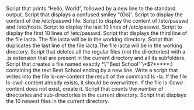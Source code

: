 Script that prints “Hello, World”, followed by a new line to the standard output.
Script that displays a confused smiley "(Ôo)'.
Script to display the content of the /etc/passwd file.
Script to display the content of /etc/passwd and /etc/hosts.
Script to display the last 10 lines of /etc/passwd.
Script to display the first 10 lines of /etc/passwd.
Script that displays the third line of the file iacta. The file iacta will be in the working directory.
Script that duplicates the last line of the file iacta.The file iacta will be in the working directory.
Script that deletes all the regular files (not the directories) with a .js extension that are present in the current directory and all its subfolders.
Script that creates a file named exactly \*\\'"Best School"\'\\*$\?\*\*\*\*\*:) containing the text Best School ending by a new line.
Write a script that writes into the file ls-cw-content the result of the command ls -la. If the file ls-cwd-content already exists, it should be overwritten. If the file ls-0cwd-content does not exist, create it.
Script that counts the number of directories and sub-directories in the current directory.
Script that displays the 10 newest files in the current directory.

